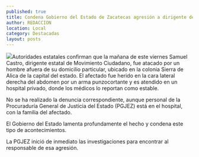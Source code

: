 ```yaml
---
published: true
title: Condena Gobierno del Estado de Zacatecas agresión a dirigente de MC
author: REDACCION
location: Local
category: Destacadas
layout: posts
---
```


![](http://i.imgur.com/Os5x6BSm.jpg)Autoridades estatales confirman que la mañana de este viernes Samuel Castro, dirigente estatal de Movimiento Ciudadano, fue atacado por un hombre afuera de su domicilio particular, ubicado en la colonia Sierra de Alica de la capital del estado.
El afectado fue herido en la cara lateral derecha del abdomen por un arma punzocortante y es atendido en un hospital privado, donde los médicos lo reportan como estable.

No se ha realizado la denuncia correspondiente, aunque personal de la Procuraduría General de Justicia del Estado (PGJEZ) está en el hospital, con la familia del afectado.

El Gobierno del Estado lamenta profundamente el hecho y condena este tipo de acontecimientos.

La PGJEZ inició de inmediato las investigaciones para encontrar al responsable de esa agresión.

